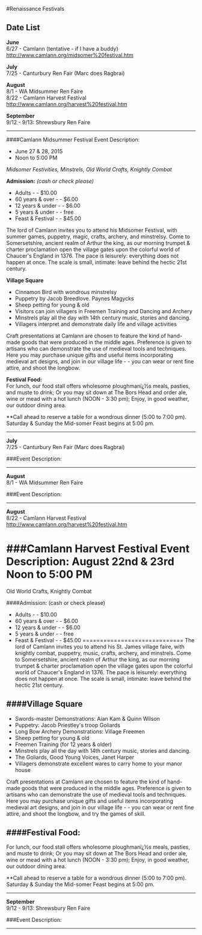 #Renaissance Festivals

## Date List
**June**   
6/27 - Camlann (tentative - if I have a buddy) <http://www.camlann.org/midsomer%20festival.htm>  

**July**  
7/25 - Canturbury Ren Fair (Marc does Ragbrai) 

**August**    
8/1 - WA Midsummer Ren Faire    
8/22 - Camlann Harvest Festival <http://www.camlann.org/harvest%20festival.htm> 

**September**  
9/12 - 9/13: Shrewsbury Ren Faire    

***


####Camlann Midsummer Festival Event Description:       
* June 27 & 28, 2015    
* Noon to 5:00 PM    

_Midsomer Festivities, Minstrels, Old World Crafts, Knightly Combat_

**Admission:** 
_(cash or check please)_  
* Adults - -  $10.00         
* 60 years & over - - $6.00        
* 12 years & under - - $6.00          
* 5 years & under - - free
* Feast & Festival - - $45.00

The lord of Camlann invites you to attend his Midsomer Festival, with  summer games, puppetry, magic, crafts, archery, and minstrelsy.  Come to Somersetshire, ancient realm of Arthur the king, as our morning trumpet & charter proclamation open the village gates upon the colorful world of Chaucer's England in 1376. The pace is leisurely: everything does not happen at once. The scale is small, intimate: leave behind the hectic 21st century.
 
**Village Square**
* Cinnamon Bird with wondrous minstrelsy
* Puppetry  by Jacob Breedlove.  Paynes Magycks
* Sheep petting for young & old
* Visitors can join villagers in Freemen Training and Dancing and Archery  
* Minstrels play all the day with 14th century music, stories and dancing.
* Villagers interpret and demonstrate daily life and village activities

Craft presentations at Camlann are chosen to feature the kind of hand-made goods that were produced in the middle ages.  Preference is given to artisans who can demonstrate the use of medieval tools and techniques.  Here you may purchase unique gifts and useful items incorporating medieval art designs, and join in our village life - - you can wear or rent fine attire, and shoot the longbow.
 

**Festival Food:**   
For lunch, our food stall offers wholesome ploughmanï¿½s meals, pasties, and muste to drink; Or you may sit down at The Bors Head and order ale, wine or mead with a hot lunch (NOON - 3:30 pm);   Enjoy, in good weather, our outdoor dining area.  

**Call ahead to reserve a table for a wondrous dinner (5:00 to 7:00 pm).  Saturday & Sunday the Mid-somer Feast begins at 5:00 pm.

***

**July**  
7/25 - Canturbury Ren Fair (Marc does Ragbrai) 

###Event Description:


***

**August**    
8/1 - WA Midsummer Ren Faire 

###Event Description:


***

**August**   
8/22 - Camlann Harvest Festival <http://www.camlann.org/harvest%20festival.htm> 

###Camlann Harvest Festival Event Description:
August 22nd & 23rd
Noon to 5:00 PM
=================
Old World Crafts, Knightly Combat

####Admission:  (cash or check please)
* Adults - -  $10.00         
* 60 years & over - - $6.00        
* 12 years & under - - $6.00          
* 5 years & under - - free
* Feast & Festival - - $45.00
============================= 
The lord of Camlann invites you to attend his St. James village faire, with  knightly combat, puppetry, music, crafts, archery, and minstrels.  Come to Somersetshire, ancient realm of Arthur the king, as our morning trumpet & charter proclamation open the village gates upon the colorful world of Chaucer's England in 1376. The pace is leisurely: everything does not happen at once. The scale is small, intimate: leave behind the hectic 21st century.
 
####Village Square
------------------------
* Swords-master Demonstrations: Aian Kam & Quinn Wilson 
* Puppetry: Jacob Priestley's troop Goliards
* Long Bow Archery Demonstrations:  Village Freemen
* Sheep petting for young & old
* Freemen Training (for 12 years & older) 
* Minstrels play all the day with 14th century music, stories and dancing.  
* The Goliards, Good Young Voices, Janet Harper
* Villagers demonstrate excellent wares to carry home to your manor house

Craft presentations at Camlann are chosen to feature the kind of hand-made goods that were produced in the middle ages.  Preference is given to artisans who can demonstrate the use of medieval tools and techniques.  Here you may purchase unique gifts and useful items incorporating medieval art designs, and join in our village life - - you can wear or rent fine attire, and shoot the longbow, and try the games of skill.

####Festival Food:   
-------------------
For lunch, our food stall offers wholesome ploughmanï¿½s meals, pasties, and muste to drink; Or you may sit down at The Bors Head and order ale, wine or mead with a hot lunch (NOON - 3:30 pm);   Enjoy, in good weather, our outdoor dining area.  

**Call ahead to reserve a table for a wondrous dinner (5:00 to 7:00 pm).  Saturday & Sunday the Mid-somer Feast begins at 5:00 pm.


***

**September**  
9/12 - 9/13: Shrewsbury Ren Faire    

###Event Description:


***
